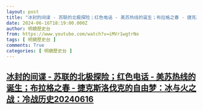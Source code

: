 ```yaml
---
layout: post
title: "冰封的间谍 - 苏联的北极探险；红色电话 - 美苏热线的诞生；布拉格之春 - 捷克斯洛伐克的自由梦：冰与火之战：冷战历史20240616"
date: 2024-06-16T18:19:00.000Z
author: 明鏡歷史台
from: https://www.youtube.com/watch?v=iMVr1wgtrNo
tags: [ 明鏡歷史台 ]
comments: True
categories: [ 明鏡歷史台 ]
---
```

<!--1718561940000-->
[冰封的间谍 - 苏联的北极探险；红色电话 - 美苏热线的诞生；布拉格之春 - 捷克斯洛伐克的自由梦：冰与火之战：冷战历史20240616](https://www.youtube.com/watch?v=iMVr1wgtrNo)
------

<div>

</div>
